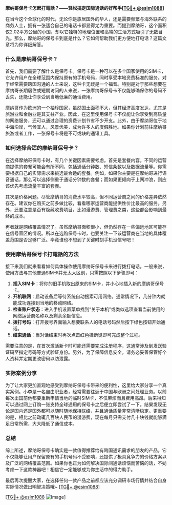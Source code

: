**摩纳哥保号卡怎麽打電話？——轻松搞定国际通话的好帮手[[TG💪+ @esim1088](https://t.me/s/esim1088)]**

在当今这个全球化的时代，无论你是旅居国外的华人，还是需要频繁与海外联系的商务人士，拥有一张适合自己的电话卡都显得尤为重要。而提到摩纳哥，这个面积仅2.02平方公里的小国，却以它独特的地理位置和高端的生活方式吸引了无数目光。那么，摩纳哥的保号卡到底是什么？它如何帮助我们更方便地打电话？这篇文章将为你详细解答。

### 什么是摩纳哥保号卡？

首先，我们需要了解什么是保号卡。保号卡是一种可以在多个国家使用的SIM卡，它允许用户在全球范围内保持原有的手机号码，同时享受本地资费标准的服务。对于经常需要跨国沟通的人士来说，这种卡无疑是一个福音。特别是对于那些想要在摩纳哥长期居住或短期访问的人来说，一张摩纳哥保号卡不仅能够确保你的号码不丢失，还能让你享受到当地低廉的通话费用。

摩纳哥作为欧洲的一个袖珍国家，虽然国土面积不大，但其经济高度发达，尤其是旅游业和金融业是其支柱产业。因此，在这里使用保号卡不仅能让你享受到高质量的网络服务，还可以通过合理的资费计划节省不少开支。此外，由于摩纳哥位于地中海沿岸，气候宜人，风景优美，成为许多人的度假胜地。如果你计划前往摩纳哥旅游或者工作，一张保号卡将是不可或缺的通讯工具。

### 如何选择合适的摩纳哥保号卡？

在选择摩纳哥保号卡时，有几个关键因素需要考虑。首先是套餐内容。不同的运营商提供的套餐可能会有所不同，包括通话分钟数、短信条数以及数据流量等。你需要根据自己的实际需求来挑选最合适的套餐。例如，如果你主要是在摩纳哥进行语音通话，那么可以选择侧重于通话分钟数的套餐；而如果更倾向于上网冲浪，则应该优先考虑流量丰富的套餐。

其次是价格问题。尽管摩纳哥的消费水平较高，但不同运营商之间的价格差异依然存在。建议你在购买之前多做比较，看看哪家运营商能提供性价比最高的服务。另外，还要注意是否有隐藏收费项目，比如漫游费、管理费之类，这些都会影响到最终的成本。

再者就是网络覆盖情况了。虽然摩纳哥面积很小，但仍然存在一些偏远地区可能存在信号盲区的情况。所以在选购保号卡时，也要关注一下该运营商在当地的具体覆盖范围是否足够广泛。毕竟谁也不想到了关键时刻手机没信号吧！

### 使用摩纳哥保号卡打電話的方法

接下来我们就来看看如何具体操作使用摩纳哥保号卡来进行拨打电话。一般来说，使用方法与其他普通SIM卡并无太大区别，只需按照以下步骤即可：

1. **插入SIM卡**：将你的旧手机取出原来的SIM卡，并小心地插入新的摩纳哥保号卡。
2. **开机联网**：启动设备后等待系统自动搜索可用网络。通常情况下，几分钟内就能成功连接到当地的移动网络。
3. **检查账户状态**：进入手机设置菜单找到“关于本机”或类似选项查看当前使用的网络运营商名称以及剩余余额信息。
4. **拨打号码**：打开拨号界面输入想要联系人的电话号码然后按下绿色按钮开始通话。
5. **结束通话**：当对话结束时再次点击红色挂断键即可完成整个过程。

需要注意的是，在首次激活新卡时可能还需要完成注册程序，这通常涉及到发送验证码至指定号码等方式验证身份。另外，为了保障信息安全，请务必妥善保管好个人资料并定期更改密码以防泄露。

### 实际案例分享

为了让大家更加直观地感受到摩纳哥保号卡带来的便利性，这里给大家分享一个真实案例。小李是一名自由职业者，经常需要往返于中国与欧洲之间处理业务。以前每次出国前他都要重新申请当地的临时SIM卡，不仅麻烦而且费用高昂。后来得知可以通过网上订购一张支持全球通用的保号卡之后便立即尝试了一下。结果发现无论是国内还是国外都可以随时随地保持联络，并且通话质量非常清晰稳定。更重要的是，相比之前动辄几百块人民币的漫游费，现在每月只需支付几十块钱就能够满足日常所需，大大降低了通信成本。

### 总结

综上所述，摩纳哥保号卡确实是一款值得推荐给有跨国通讯需求的朋友的产品。它不仅能够让用户保留原有的手机号码不受影响，还提供了极具竞争力的价格方案以及广泛的网络覆盖范围。如果你也正为如何解决国际间通话烦恼而苦恼的话，不妨考虑一下这款神器吧！相信它一定能够成为你生活中的得力助手。

最后再次提醒大家，在选择任何一款产品之前都应该充分调研市场行情并结合自身实际情况做出明智决策哦~ [[TG💪+ @esim1088](https://t.me/s/esim1088)] 

[[TG💪+ @esim1088](https://t.me/s/esim1088) ![Image](https://i.postimg.cc/4NQfJmqS/Snipaste-2025-05-13-00-14-12.png)]